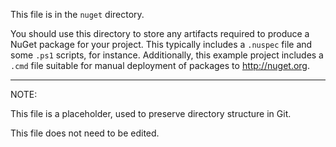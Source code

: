 This file is in the `nuget` directory.

You should use this directory to store any artifacts required to produce a NuGet package for your project.
This typically includes a `.nuspec` file and some `.ps1` scripts, for instance.
Additionally, this example project includes a `.cmd` file suitable for manual deployment of packages to http://nuget.org.

---
NOTE: 

This file is a placeholder, used to preserve directory structure in Git.

This file does not need to be edited.
